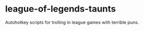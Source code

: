 league-of-legends-taunts
========================

Autohotkey scripts for trolling in league games with terrible puns.